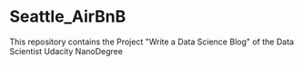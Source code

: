 # Seattle_AirBnB
This repository contains the Project "Write a Data Science Blog" of the Data Scientist Udacity NanoDegree
